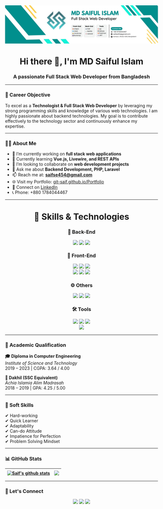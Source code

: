 ![Banner](https://raw.githubusercontent.com/git-saif/Saif-Portfolio/main/assets/images/git%20banner%20saif.jpeg)

<h1 align="center">Hi there 👋, I'm MD Saiful Islam</h1>
<h3 align="center">A passionate Full Stack Web Developer from Bangladesh</h3>

---

### 🎯 Career Objective

To excel as a **Technologist & Full Stack Web Developer** by leveraging my strong programming skills and knowledge of various web technologies. I am highly passionate about backend technologies. My goal is to contribute effectively to the technology sector and continuously enhance my expertise.

---

### 👨‍💻 About Me

- 🔭 I’m currently working on **full stack web applications**
- 🌱 Currently learning **Vue.js, Livewire, and REST APIs**
- 👯 I’m looking to collaborate on **web development projects**
- 💬 Ask me about **Backend Development, PHP, Laravel**
- 📫 Reach me at: **saifse454@gmail.com**
- 🌐 Visit my Portfolio: [git-saif.github.io/Portfolio](https://git-saif.github.io/Portfolio)
- 🔗 Connect on [LinkedIn](https://www.linkedin.com/in/sesaif/)
- 📞 Phone: +880 1784044467

---
<!--
### 🛠️ Skills & Technologies

**🔧 Back-End:**  
`PHP` | `MySQL` | `Laravel`

**🎨 Front-End:**  
`HTML5` | `CSS3` | `Bootstrap` | `JavaScript`

**🧰 Tools & Platforms:**  
`Git` | `GitHub` | `VS Code` | `Postman`

**📚 Familiar With:**  
`ES6` | `Vue.js` | `REST API` | `JWT` | `Livewire` | `Tailwind CSS`



### 🚀 Skills & Technologies

[![PHP Badge](https://img.shields.io/badge/PHP-777BB4?style=for-the-badge&logo=php&logoColor=white)](#)
[![MySQL Badge](https://img.shields.io/badge/MySQL-4479A1?style=for-the-badge&logo=mysql&logoColor=white)](#)
[![Laravel Badge](https://img.shields.io/badge/Laravel-F72C1F?style=for-the-badge&logo=laravel&logoColor=white)](#)

[![HTML5 Badge](https://img.shields.io/badge/HTML5-E34F26?style=for-the-badge&logo=html5&logoColor=white)](#)
[![CSS3 Badge](https://img.shields.io/badge/CSS3-264DE4?style=for-the-badge&logo=css3&logoColor=white)](#)
[![Bootstrap Badge](https://img.shields.io/badge/Bootstrap-563D7C?style=for-the-badge&logo=bootstrap&logoColor=white)](#)
[![JavaScript Badge](https://img.shields.io/badge/JavaScript-F7DF1E?style=for-the-badge&logo=javascript&logoColor=black)](#)

[![Vue.js Badge](https://img.shields.io/badge/Vue.js-35495E?style=for-the-badge&logo=vue.js&logoColor=4FC08D)](#)
[![Tailwind CSS Badge](https://img.shields.io/badge/Tailwind_CSS-38B2AC?style=for-the-badge&logo=tailwind-css&logoColor=white)](#)
[![Livewire Badge](https://img.shields.io/badge/Livewire-4F5D95?style=for-the-badge&logo=laravel&logoColor=white)](#)
[![JWT Badge](https://img.shields.io/badge/JWT-000000?style=for-the-badge&logo=jsonwebtokens&logoColor=white)](#)
[![REST API Badge](https://img.shields.io/badge/REST_API-000000?style=for-the-badge&logo=api&logoColor=white)](#)

[![Git Badge](https://img.shields.io/badge/Git-F05032?style=for-the-badge&logo=git&logoColor=white)](#)
[![GitHub Badge](https://img.shields.io/badge/GitHub-181717?style=for-the-badge&logo=github&logoColor=white)](#)
[![VSCode Badge](https://img.shields.io/badge/VS_Code-007ACC?style=for-the-badge&logo=visual-studio-code&logoColor=white)](#)
[![Postman Badge](https://img.shields.io/badge/Postman-FF6C37?style=for-the-badge&logo=postman&logoColor=white)](#)

-->

<h1 align="center">🚀 Skills & Technologies</h1>

<!-- Back-End -->
<h3 align="center">🔧 Back-End</h3>


<p align="center">
  <a><img src="https://img.shields.io/badge/PHP-777BB4?style=for-the-badge&logo=php&logoColor=white"/></a>
  <a><img src="https://img.shields.io/badge/MySQL-4479A1?style=for-the-badge&logo=mysql&logoColor=white"/></a>
  <a><img src="https://img.shields.io/badge/Laravel-F72C1F?style=for-the-badge&logo=laravel&logoColor=white"/></a>
</p>

<!-- Front-End -->
<h3 align="center">🎨 Front-End</h3>
<p align="center">
  <a><img src="https://img.shields.io/badge/HTML5-E34F26?style=for-the-badge&logo=html5&logoColor=white"/></a>
  <a><img src="https://img.shields.io/badge/CSS3-264DE4?style=for-the-badge&logo=css3&logoColor=white"/></a>
  <a><img src="https://img.shields.io/badge/Bootstrap-563D7C?style=for-the-badge&logo=bootstrap&logoColor=white"/></a>
  <br/>
  <a><img src="https://img.shields.io/badge/JavaScript-F7DF1E?style=for-the-badge&logo=javascript&logoColor=black"/></a>
  <a><img src="https://img.shields.io/badge/Vue.js-35495E?style=for-the-badge&logo=vue.js&logoColor=4FC08D"/></a>
  <a><img src="https://img.shields.io/badge/Tailwind_CSS-38B2AC?style=for-the-badge&logo=tailwind-css&logoColor=white"/></a>
</p>

<!-- Others -->
<h3 align="center">⚙️ Others</h3>
<p align="center">
  <a><img src="https://img.shields.io/badge/Livewire-4F5D95?style=for-the-badge&logo=laravel&logoColor=white"/></a>
  <a><img src="https://img.shields.io/badge/JWT-000000?style=for-the-badge&logo=jsonwebtokens&logoColor=white"/></a>
  <a><img src="https://img.shields.io/badge/REST_API-000000?style=for-the-badge&logo=api&logoColor=white"/></a>
</p>

<!-- Tools -->
<h3 align="center">🛠 Tools</h3>
<p align="center">
  <a><img src="https://img.shields.io/badge/Git-F05032?style=for-the-badge&logo=git&logoColor=white"/></a>
  <a><img src="https://img.shields.io/badge/GitHub-181717?style=for-the-badge&logo=github&logoColor=white"/></a>
  <a><img src="https://img.shields.io/badge/VS_Code-007ACC?style=for-the-badge&logo=visual-studio-code&logoColor=white"/></a>
  <br/>
  <a><img src="https://img.shields.io/badge/Postman-FF6C37?style=for-the-badge&logo=postman&logoColor=white"/></a>
</p>



---

### 📖 Academic Qualification

**🎓 Diploma in Computer Engineering**  
*Institute of Science and Technology*  
2019 – 2023 | CGPA: 3.64 / 4.00

**📘 Dakhil (SSC Equivalent)**  
*Achia Islamia Alim Madrasah*  
2018 – 2019 | GPA: 4.25 / 5.00

---

### 🧠 Soft Skills

✔ Hard-working  
✔ Quick Learner  
✔ Adaptability  
✔ Can-do Attitude  
✔ Impatience for Perfection  
✔ Problem Solving Mindset

---

### 📊 GitHub Stats

| <a href="https://github.com/git-saif"><img align="center" src="https://github-readme-stats.vercel.app/api?username=git-saif&show_icons=true&include_all_commits=true&theme=buefy&hide_border=true" alt="Saif's github stats" /></a> | <a href="https://github.com/git-saif"><img align="center" src="https://github-readme-stats.vercel.app/api/top-langs/?username=git-saif&layout=compact&theme=buefy&hide_border=true" /></a> |
| ------------- | ------------- |

---

### 🤝 Let's Connect

<p align="center">
  <a href="mailto:saifse454@gmail.com" target="_blank"><img src="https://img.shields.io/badge/e‑mail-D14836.svg?style=for-the-badge&logo=GMail&logoColor=white"/></a>
  <a href="https://www.linkedin.com/in/sesaif/" target="_blank"><img src="https://img.shields.io/badge/linkedin-0077B5.svg?style=for-the-badge&logo=linkedin&logoColor=white"/></a>
  <a href="https://git-saif.github.io/Portfolio" target="_blank"><img src="https://img.shields.io/badge/Portfolio-000000?style=for-the-badge&logo=About.me&logoColor=white"/></a>
</p>
